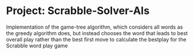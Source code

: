 # Project: Scrabble-Solver-AIs

Implementation of the game-tree algorithm, which considers all words as the greedy algorithm does, but instead chooses the word that leads to best overall play rather than the best first move to calculate the bestplay for the Scrabble word play game
